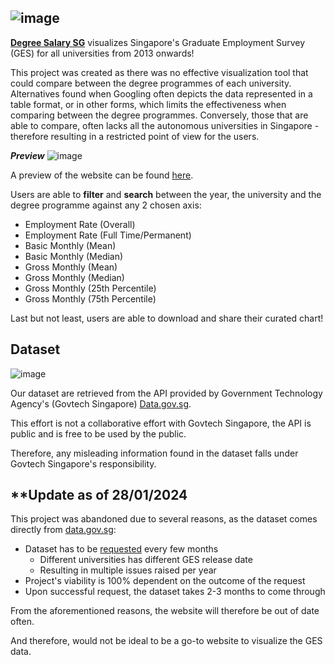 ## ![image](https://github.com/seanchan123/degree-salary-sg/assets/60666738/de4bd093-3c5c-4b94-9b8e-b7a056950417)

**[Degree Salary SG](https://degree-salary-sg-ochre.vercel.app/)** visualizes Singapore's Graduate Employment Survey (GES) for all universities from 2013 onwards!

This project was created as there was no effective visualization tool that could compare between the degree programmes of each university. Alternatives found when Googling often depicts the data represented in a table format, or in other forms, which limits the effectiveness when comparing between the degree programmes. Conversely, those that are able to compare, often lacks all the autonomous universities in Singapore - therefore resulting in a restricted point of view for the users.

***Preview***
![image](https://github.com/seanchan123/degree-salary-sg/assets/60666738/6ecb61c6-3108-4046-8137-f224263d4cb7)

A preview of the website can be found [here](https://degree-salary-sg-ochre.vercel.app/).

Users are able to **filter** and **search** between the year, the university and the degree programme against any 2 chosen axis:

- Employment Rate (Overall)
- Employment Rate (Full Time/Permanent)
- Basic Monthly (Mean)
- Basic Monthly (Median)
- Gross Monthly (Mean)
- Gross Monthly (Median)
- Gross Monthly (25th Percentile)
- Gross Monthly (75th Percentile)

Last but not least, users are able to download and share their curated chart!

## Dataset

![image](https://d33wubrfki0l68.cloudfront.net/7b7e8b84b8180770131a2838266cc18409b22293/545c3/images/logo_govtech_hort.gif)

Our dataset are retrieved from the API provided by Government Technology Agency's (Govtech Singapore) [Data.gov.sg](https://www.tech.gov.sg/products-and-services/data-gov-sg/).

This effort is not a collaborative effort with Govtech Singapore, the API is public and is free to be used by the public.

Therefore, any misleading information found in the dataset falls under Govtech Singapore's responsibility.

## **Update as of 28/01/2024

This project was abandoned due to several reasons, as the dataset comes directly from [data.gov.sg](https://beta.data.gov.sg/datasets/d_3c55210de27fcccda2ed0c63fdd2b352/view):

- Dataset has to be [requested](https://github.com/datagovsg/datagovsg-datasets/issues/1481) every few months
  - Different universities has different GES release date
  - Resulting in multiple issues raised per year
- Project's viability is 100% dependent on the outcome of the request
- Upon successful request, the dataset takes 2-3 months to come through

From the aforementioned reasons, the website will therefore be out of date often.

And therefore, would not be ideal to be a go-to website to visualize the GES data.
